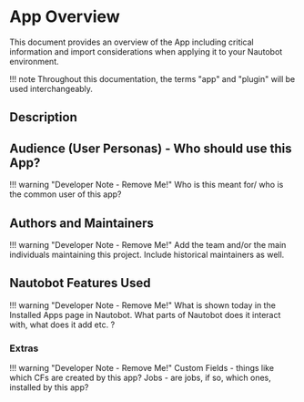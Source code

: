 # App Overview

This document provides an overview of the App including critical information and import considerations when applying it to your Nautobot environment.

!!! note
    Throughout this documentation, the terms "app" and "plugin" will be used interchangeably.

## Description


## Audience (User Personas) - Who should use this App?

!!! warning "Developer Note - Remove Me!"
    Who is this meant for/ who is the common user of this app?

## Authors and Maintainers

!!! warning "Developer Note - Remove Me!"
    Add the team and/or the main individuals maintaining this project. Include historical maintainers as well.

## Nautobot Features Used

!!! warning "Developer Note - Remove Me!"
    What is shown today in the Installed Apps page in Nautobot. What parts of Nautobot does it interact with, what does it add etc. ?

### Extras

!!! warning "Developer Note - Remove Me!"
    Custom Fields - things like which CFs are created by this app?
    Jobs - are jobs, if so, which ones, installed by this app?
